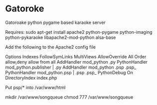 # Gatoroke
Gatoroake python pygame based karaoke server


Requires:
sudo apt-get install apache2 python-pygame python-imaging python-pykaraoke libapache2-mod-python alsa-base

Add the following to the Apache2 config file

<Directory />
Options Indexes FollowSymLinks MultiViews
AllowOverride All
Order allow,deny
allow from all
AddHandler mod_python .py
PythonHandler mod_python.publisher | .py
AddHandler mod_python .psp .psp_
PythonHandler mod_python.psp | .psp .psp_
PythonDebug On
DirectoryIndex index.php
</Directory>


Put psp/* into /var/www/html

mkdir /var/www/songqueue
chmod 777 /var/www/songqueue

